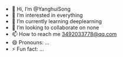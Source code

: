 - 👋 Hi, I’m @YanghuiSong
- 👀 I’m interested in everything
- 🌱 I’m currently learning deeplearning
- 💞️ I’m looking to collaborate on none
- 📫 How to reach me 3492033778@qq.com
- 😄 Pronouns: ...
- ⚡ Fun fact: ...

<!---
YanghuiSong/YanghuiSong is a ✨ special ✨ repository because its `README.md` (this file) appears on your GitHub profile.
You can click the Preview link to take a look at your changes.
--->
